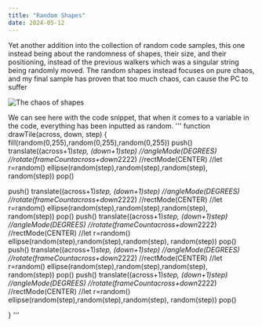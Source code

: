 ```yaml
---
title: "Random Shapes"
date: 2024-05-12
---
```

Yet another addition into the collection of random code samples, this one instead being about the randomness of shapes, their size, and their positioning, instead of the previous walkers which was a singular
string being randomly moved. The random shapes instead focuses on pure chaos, and my final sample has proven that too much chaos, can cause the PC to suffer

![The chaos of shapes](/My-coding-blog/_posts/images/randomshapes.png)

We can see here with the code snippet, that when it comes to a variable in the code, everything has been inputted as random.
'''
function drawTile(across, down, step)
{
 fill(random(0,255),random(0,255),random(0,255))
  push()
  translate((across+1)*step, (down+1)*step)
  //angleMode(DEGREES)
  //rotate(frameCount*across+down*2222)
  //rectMode(CENTER)
  //let r=random()
  ellipse(random(step),random(step),random(step), random(step))
  pop()
  
  push()
  translate((across+1)*step, (down+1)*step)
  //angleMode(DEGREES)
  //rotate(frameCount*across+down*2222)
  //rectMode(CENTER)
  //let r=random()
  ellipse(random(step),random(step),random(step), random(step))
  pop()
    push()
  translate((across+1)*step, (down+1)*step)
  //angleMode(DEGREES)
  //rotate(frameCount*across+down*2222)
  //rectMode(CENTER)
  //let r=random()
  ellipse(random(step),random(step),random(step), random(step))
  pop()
  push()
  translate((across+1)*step, (down+1)*step)
  //angleMode(DEGREES)
  //rotate(frameCount*across+down*2222)
  //rectMode(CENTER)
  //let r=random()
  ellipse(random(step),random(step),random(step), random(step))
  pop()
  push()
  translate((across+1)*step, (down+1)*step)
  //angleMode(DEGREES)
  //rotate(frameCount*across+down*2222)
  //rectMode(CENTER)
  //let r=random()
  ellipse(random(step),random(step),random(step), random(step))
  pop()

}
'''
